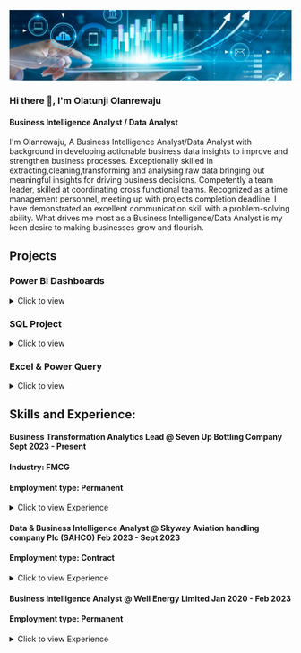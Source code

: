 
![I am GitHub Readme Generator's creator](https://github.com/OlatunjiLanre/OlatunjiLanre/blob/main/BANNER.jpeg)
 

### Hi there 👋, I'm Olatunji Olanrewaju

#### Business Intelligence Analyst / Data Analyst 
I'm Olanrewaju, A Business Intelligence Analyst/Data Analyst with background in developing actionable business data insights to improve and strengthen business processes. Exceptionally skilled in extracting,cleaning,transforming and analysing raw data bringing out meaningful insights  for driving business decisions. Competently a team leader, skilled at coordinating cross functional teams. Recognized as a time management personnel, meeting up with projects completion deadline.
I have demonstrated an excellent communication skill with a problem-solving ability.
What drives me most as a Business Intelligence/Data Analyst is my keen desire to making businesses grow and flourish.

## Projects 

### Power Bi Dashboards 

<details>
<summary>
Click to view
</summary>
 
*  [Financial Analysis & Reporting](https://app.powerbi.com/view?r=eyJrIjoiNTdjYzk5NWItZDljNy00ZjQ2LTljNWYtZWNlZDRjMWM0ZmQwIiwidCI6IjQ3NjM3OGNhLTMxYzAtNDgyNS1hZjJlLTZhNWNhNDBmMmM5YiJ9&pageName=ReportSection&disablecdnExpiration=1720672678)
*  [Retail Supply Chain & Sales Analysis](https://app.powerbi.com/view?r=eyJrIjoiOGFhNDFlMzMtNmRiZC00ODI1LWE3ZDktNTc4YTgxODM2Nzg5IiwidCI6IjQ3NjM3OGNhLTMxYzAtNDgyNS1hZjJlLTZhNWNhNDBmMmM5YiJ9&pageName=6dd51d715ff7638d7bb7)
*  [A/B Testing in Power bi](https://app.powerbi.com/view?r=eyJrIjoiY2I5NzNmNTctODFmMy00MWJhLTkxYjctZDk2NWEzY2NhZjAxIiwidCI6IjQ3NjM3OGNhLTMxYzAtNDgyNS1hZjJlLTZhNWNhNDBmMmM5YiJ9)
*  [Dynamic Pareto Analysis](https://app.powerbi.com/view?r=eyJrIjoiNDdjZmRlN2YtYjhiZC00MzMxLTkwOTAtZjIwMDI3ZDYzMGZmIiwidCI6IjQ3NjM3OGNhLTMxYzAtNDgyNS1hZjJlLTZhNWNhNDBmMmM5YiJ9&pageName=3a54fee6251ca754532a)
  
</details>


### SQL Project

<details>
 
 <summary>Click to view</summary>
 <br>

*  [Customer Segmentation Analysis](https://github.com/OlatunjiLanre/Exploratory-Analysis-of-Customer-Segmentation-RFM-Analysis-/tree/main)

</details>

### Excel & Power Query 

<details>
<summary>
Click to view
</summary>
 
*  [Online Retail Store Analysis](https://github.com/OlatunjiLanre/Online-Retail-Store-Analysis-/tree/main)
*  [Data Cleaning & Automation in Power Query](https://github.com/OlatunjiLanre/Cleaning-Badly-Structured-Sales-Data-in-Power-Query/blob/main/Data%20Cleaning%201.pdf)

  
</details>

 


## Skills and Experience: 

#### Business Transformation Analytics Lead @ Seven Up Bottling Company Sept 2023 - Present 
#### Industry: FMCG
#### Employment type: Permanent 
<details>
 <summary>Click to view Experience</summary>
 <br>

-Leading the transformation analytics office in partnership with the Mckinsey consultants, analysing key organization changes and strategic initiative at different stages of the transformation.

-Performed statistical model analysis on sales and production data achieving a 20% improvement in forecast accuracy. The predicted trends and patterns provided actionable insights for sales, production, and supply chain team, contributing to a 15% increase in operational efficiency.

-Developed a Power bi exploratory analysis of customer retention and attrition rate, resulting in a 15% increase in customer retention rate and providing insights to reduce customer churn.

-Collaborated with Sales & Marketing team to build an exploratory analysis of customer segmentation model that improved Route-To-Market (RTM) strategies for a digital retail project, leading to a notable 27% month-over-month reduction in marketing campaign costs.

-Conducted A/B testing for a digital retail project with Power bi, successfully optimizing strategies and enhancing con-version rates by 15%. Designed and executed experiments to evaluate diverse approaches, delivering data-driven insights pivotal for strategic decision-making.

-Developed and delivered comprehensive monthly, weekly, and ad-hoc reports for senior management and stakeholders, ensuring timely and insightful information for strategic decision-making.

-Collaborated with the data engineering and BI team to automate data extraction and transformation processes while focusing on data validation and data accuracy.



</details> 
 
#### Data & Business Intelligence Analyst @ Skyway Aviation handling company Plc (SAHCO) Feb 2023 - Sept 2023
#### Employment type: Contract
<details>
 <summary>Click to view Experience</summary>
 <br>

-Implemented advance analytics to optimize S&OP processes. This led to reduction in planning cycle time of 40% and also increase inventory management.

-Developed an analysis to determine the Overall Equipment Efficiency (OEE) rate on all offshore and onshore equip-ment. This led to reduction in maintenance cost of 20million, minimize downtime and increased OEE rate of about 50%.

-Built a time intelligence interactive dashboard for stakeholders analyzing production data such as FTHP, flow rate, gas rate, basic water and sediments, static pressure and other wellhead data. This helped the management to make insightful decisions.

-Collaborated with the business development team to conduct comprehensive market research, developed robust B2B business plans, spot trends and patterns and identify growth opportunities in the oil and gas market.

-Actioned strategic Health and Safety plans across all platforms (offshore and onshore) and tracked various HSE KPI’s which resulted into decrease in incident and accident rate of employees.

-Key contribution in carrying out periodic Data Quality Assessment (DAQ).

</details> 

 
#### Business Intelligence Analyst @ Well Energy Limited  Jan 2020 - Feb 2023 
#### Employment type: Permanent 
<details>
 <summary>Click to view Experience</summary>
 <br>

-Implemented advance analytics to optimize S&OP processes. This led to reduction in planning cycle time of 40% and also increase inventory management.

-Developed an analysis to determine the Overall Equipment Efficiency (OEE) rate on all offshore and onshore equip-ment. This led to reduction in maintenance cost of 20million, minimize downtime and increased OEE rate of about 50%.

-Built a time intelligence interactive dashboard for stakeholders analyzing production data such as FTHP, flow rate, gas rate, basic water and sediments, static pressure and other wellhead data. This helped the management to make insightful decisions.

-Collaborated with the business development team to conduct comprehensive market research, developed robust B2B business plans, spot trends and patterns and identify growth opportunities in the oil and gas market.

-Actioned strategic Health and Safety plans across all platforms (offshore and onshore) and tracked various HSE KPI’s which resulted into decrease in incident and accident rate of employees.

-Key contribution in carrying out periodic Data Quality Assessment (DAQ).

 </details> 

